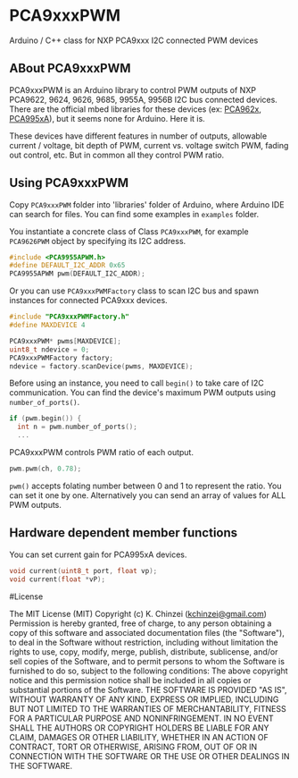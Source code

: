 # PCA9xxxPWM
Arduino / C++ class for NXP PCA9xxx I2C connected PWM devices

## ABout PCA9xxxPWM

PCA9xxxPWM is an Arduino library to control PWM outputs of NXP PCA9622, 9624, 9626, 9685, 9955A, 9956B I2C bus connected devices.
There are the official mbed libraries for these devices (ex: [PCA962x](https://os.mbed.com/users/nxp_ip/code/PCA962x/), [PCA995xA](https://os.mbed.com/users/nxp_ip/code/PCA995xA/)), but it seems none for Arduino. Here it is.

These devices have different features in number of outputs, allowable current / voltage, bit depth of PWM, current vs. voltage switch PWM, fading out control, etc. But in common all they control PWM ratio.

## Using PCA9xxxPWM

Copy `PCA9xxxPWM` folder into 'libraries' folder of Arduino, where Arduino IDE can search for files.
You can find some examples in `examples` folder.

You instantiate a concrete class of Class `PCA9xxxPWM`, for example `PCA9626PWM` object by specifying its I2C address.

```C++
#include <PCA9955APWM.h>
#define DEFAULT_I2C_ADDR 0x65
PCA9955APWM pwm(DEFAULT_I2C_ADDR);
```
Or you can use `PCA9xxxPWMFactory` class to scan I2C bus and spawn instances for connected PCA9xxx devices.

```C++
#include "PCA9xxxPWMFactory.h"
#define MAXDEVICE 4

PCA9xxxPWM* pwms[MAXDEVICE];
uint8_t ndevice = 0;
PCA9xxxPWMFactory factory;
ndevice = factory.scanDevice(pwms, MAXDEVICE);
```

Before using an instance, you need to call `begin()` to take care of I2C communication.
You can find the device's maximum PWM outputs using `number_of_ports()`.

```C++
if (pwm.begin()) {
  int n = pwm.number_of_ports();
  ...
```

PCA9xxxPWM controls PWM ratio of each output.

```C++
pwm.pwm(ch, 0.78);
```

`pwm()` accepts folating number between 0 and 1 to represent the ratio.
You can set it one by one. Alternatively you can send an array of values for ALL PWM outputs.

## Hardware dependent member functions

You can set current gain for PCA995xA devices.

```C++
void current(uint8_t port, float vp);
void current(float *vP);
```

#License

The MIT License (MIT) Copyright (c) K. Chinzei (kchinzei@gmail.com) Permission is hereby granted, free of charge, to any person obtaining a copy of this software and associated documentation files (the "Software"), to deal in the Software without restriction, including without limitation the rights to use, copy, modify, merge, publish, distribute, sublicense, and/or sell copies of the Software, and to permit persons to whom the Software is furnished to do so, subject to the following conditions: The above copyright notice and this permission notice shall be included in all copies or substantial portions of the Software. THE SOFTWARE IS PROVIDED "AS IS", WITHOUT WARRANTY OF ANY KIND, EXPRESS OR IMPLIED, INCLUDING BUT NOT LIMITED TO THE WARRANTIES OF MERCHANTABILITY, FITNESS FOR A PARTICULAR PURPOSE AND NONINFRINGEMENT. IN NO EVENT SHALL THE AUTHORS OR COPYRIGHT HOLDERS BE LIABLE FOR ANY CLAIM, DAMAGES OR OTHER LIABILITY, WHETHER IN AN ACTION OF CONTRACT, TORT OR OTHERWISE, ARISING FROM, OUT OF OR IN CONNECTION WITH THE SOFTWARE OR THE USE OR OTHER DEALINGS IN THE SOFTWARE.
